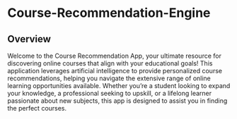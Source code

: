 # Course-Recommendation-Engine
## Overview
Welcome to the Course Recommendation App, your ultimate resource for discovering online courses that align with your educational goals! This application leverages artificial intelligence to provide personalized course recommendations, helping you navigate the extensive range of online learning opportunities available. Whether you’re a student looking to expand your knowledge, a professional seeking to upskill, or a lifelong learner passionate about new subjects, this app is designed to assist you in finding the perfect courses.
